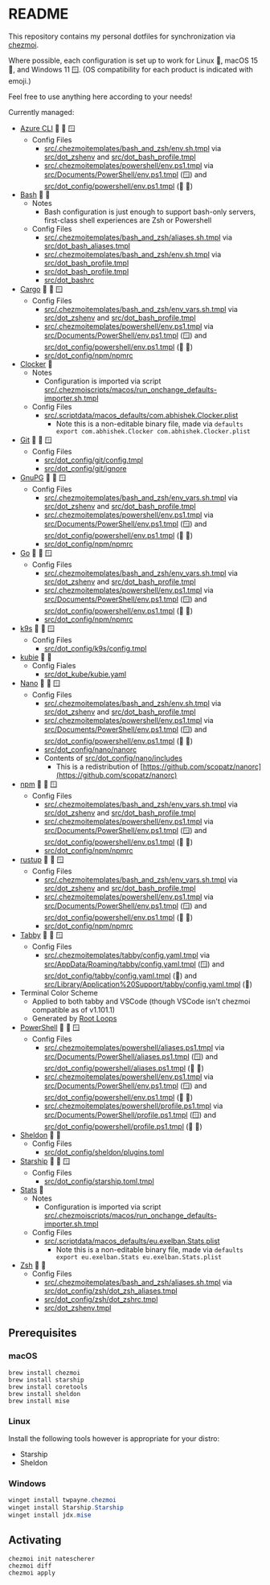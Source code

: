 # README
<!-- markdownlint-disable MD033 -->

This repository contains my personal dotfiles for synchronization via [chezmoi](https://www.chezmoi.io).

Where possible, each configuration is set up to work for Linux 🐧, macOS 15 🍎, and Windows 11 🪟. (OS compatibility for each product is indicated with emoji.)

Feel free to use anything here according to your needs!

Currently managed:

- [Azure CLI](https://learn.microsoft.com/en-us/cli/azure/) 🐧 🍎 🪟
  - Config Files
    - [src/.chezmoitemplates/bash_and_zsh/env.sh.tmpl](src/.chezmoitemplates/bash_and_zsh/env.sh.tmpl) via [src/dot_zshenv](src/dot_zshenv.tmpl) and [src/dot_bash_profile.tmpl](src/dot_bash_profile.tmpl)
    - [src/.chezmoitemplates/powershell/env.ps1.tmpl](src/.chezmoitemplates/powershell/env.ps1.tmpl) via [src/Documents/PowerShell/env.ps1.tmpl](src/Documents/PowerShell/env.ps1.tmpl) (🪟) and [src/dot_config/powershell/env.ps1.tmpl](src/dot_config/powershell/env.ps1.tmpl) (🐧 🍎)
- [Bash](https://www.gnu.org/software/bash/) 🐧 🍎
  - Notes
    - Bash configuration is just enough to support bash-only servers, first-class shell experiences are Zsh or Powershell
  - Config Files
    - [src/.chezmoitemplates/bash_and_zsh/aliases.sh.tmpl](src/.chezmoitemplates/bash_and_zsh/aliases.sh.tmpl) via [src/dot_bash_aliases.tmpl](src/dot_bash_aliases.tmpl)
    - [src/.chezmoitemplates/bash_and_zsh/env.sh.tmpl](src/.chezmoitemplates/bash_and_zsh/env.sh.tmpl) via [src/dot_bash_profile.tmpl](src/dot_bash_profile.tmpl)
    - [src/dot_bash_profile.tmpl](src/dot_bash_profile.tmpl)
    - [src/dot_bashrc](src/dot_bashrc)
- [Cargo](https://github.com/rust-lang/cargo) 🐧 🍎 🪟
  - Config Files
    - [src/.chezmoitemplates/bash_and_zsh/env_vars.sh.tmpl](src/.chezmoitemplates/bash_and_zsh/env.sh.tmpl) via [src/dot_zshenv](src/dot_zshenv.tmpl) and [src/dot_bash_profile.tmpl](src/dot_bash_profile.tmpl)
    - [src/.chezmoitemplates/powershell/env.ps1.tmpl](src/.chezmoitemplates/powershell/env.ps1.tmpl) via [src/Documents/PowerShell/env.ps1.tmpl](src/Documents/PowerShell/env.ps1.tmpl) (🪟) and [src/dot_config/powershell/env.ps1.tmpl](src/dot_config/powershell/env.ps1.tmpl) (🐧 🍎)
    - [src/dot_config/npm/npmrc](src/dot_config/npm/npmrc)
- [Clocker](https://abhishekbanthia.com/clocker/) 🍎
  - Notes
    - Configuration is imported via script [src/.chezmoiscripts/macos/run_onchange_defaults-importer.sh.tmpl](src/.chezmoiscripts/macos/run_onchange_defaults-importer.sh.tmpl)
  - Config Files
    - [src/.scriptdata/macos_defaults/com.abhishek.Clocker.plist](src/.scriptdata/macos_defaults/com.abhishek.Clocker.plist)
      - Note this is a non-editable binary file, made via `defaults export com.abhishek.Clocker com.abhishek.Clocker.plist`
- [Git](https://git-scm.com/) 🐧 🍎 🪟
  - Config Files
    - [src/dot_config/git/config.tmpl](src/dot_config/git/config.tmpl)
    - [src/dot_config/git/ignore](src/dot_config/git/ignore)
- [GnuPG](https://gnupg.org/) 🐧 🍎 🪟
  - Config Files
    - [src/.chezmoitemplates/bash_and_zsh/env_vars.sh.tmpl](src/.chezmoitemplates/bash_and_zsh/env.sh.tmpl) via [src/dot_zshenv](src/dot_zshenv.tmpl) and [src/dot_bash_profile.tmpl](src/dot_bash_profile.tmpl)
    - [src/.chezmoitemplates/powershell/env.ps1.tmpl](src/.chezmoitemplates/powershell/env.ps1.tmpl) via [src/Documents/PowerShell/env.ps1.tmpl](src/Documents/PowerShell/env.ps1.tmpl) (🪟) and [src/dot_config/powershell/env.ps1.tmpl](src/dot_config/powershell/env.ps1.tmpl) (🐧 🍎)
    - [src/dot_config/npm/npmrc](src/dot_config/npm/npmrc)
- [Go](https://https://go.dev/) 🐧 🍎 🪟
  - Config Files
    - [src/.chezmoitemplates/bash_and_zsh/env_vars.sh.tmpl](src/.chezmoitemplates/bash_and_zsh/env.sh.tmpl) via [src/dot_zshenv](src/dot_zshenv.tmpl) and [src/dot_bash_profile.tmpl](src/dot_bash_profile.tmpl)
    - [src/.chezmoitemplates/powershell/env.ps1.tmpl](src/.chezmoitemplates/powershell/env.ps1.tmpl) via [src/Documents/PowerShell/env.ps1.tmpl](src/Documents/PowerShell/env.ps1.tmpl) (🪟) and [src/dot_config/powershell/env.ps1.tmpl](src/dot_config/powershell/env.ps1.tmpl) (🐧 🍎)
    - [src/dot_config/npm/npmrc](src/dot_config/npm/npmrc)
- [k9s](https://github.com/derailed/k9s) 🐧 🍎 🪟
  - Config Files
    - [src/dot_config/k9s/config.tmpl](src/dot_config/git/config.tmpl)
- [kubie](https://github.com/sbstp/kubie) 🐧 🍎
  - Config Fiales
    - [src/dot_kube/kubie.yaml](src/dot_kube/kubie.yaml)
- [Nano](https://www.nano-editor.org/) 🐧 🍎 🪟
  - Config Files
    - [src/.chezmoitemplates/bash_and_zsh/env.sh.tmpl](src/.chezmoitemplates/bash_and_zsh/env.sh.tmpl) via [src/dot_zshenv](src/dot_zshenv.tmpl) and [src/dot_bash_profile.tmpl](src/dot_bash_profile.tmpl)
    - [src/.chezmoitemplates/powershell/env.ps1.tmpl](src/.chezmoitemplates/powershell/env.ps1.tmpl) via [src/Documents/PowerShell/env.ps1.tmpl](src/Documents/PowerShell/env.ps1.tmpl) (🪟) and [src/dot_config/powershell/env.ps1.tmpl](src/dot_config/powershell/env.ps1.tmpl) (🐧 🍎)
    - [src/dot_config/nano/nanorc](src/dot_config/nano/nanorc)
    - Contents of [src/dot_config/nano/includes](src/dot_config/nano/includes)
      - This is a redistribution of [https://github.com/scopatz/nanorc](https://github.com/scopatz/nanorc)
- [npm](https://www.npmjs.com/) 🐧 🍎 🪟
  - Config Files
    - [src/.chezmoitemplates/bash_and_zsh/env_vars.sh.tmpl](src/.chezmoitemplates/bash_and_zsh/env.sh.tmpl) via [src/dot_zshenv](src/dot_zshenv.tmpl) and [src/dot_bash_profile.tmpl](src/dot_bash_profile.tmpl)
    - [src/.chezmoitemplates/powershell/env.ps1.tmpl](src/.chezmoitemplates/powershell/env.ps1.tmpl) via [src/Documents/PowerShell/env.ps1.tmpl](src/Documents/PowerShell/env.ps1.tmpl) (🪟) and [src/dot_config/powershell/env.ps1.tmpl](src/dot_config/powershell/env.ps1.tmpl) (🐧 🍎)
    - [src/dot_config/npm/npmrc](src/dot_config/npm/npmrc)
- [rustup](https://rustup.rs/) 🐧 🍎 🪟
  - Config Files
    - [src/.chezmoitemplates/bash_and_zsh/env_vars.sh.tmpl](src/.chezmoitemplates/bash_and_zsh/env.sh.tmpl) via [src/dot_zshenv](src/dot_zshenv.tmpl) and [src/dot_bash_profile.tmpl](src/dot_bash_profile.tmpl)
    - [src/.chezmoitemplates/powershell/env.ps1.tmpl](src/.chezmoitemplates/powershell/env.ps1.tmpl) via [src/Documents/PowerShell/env.ps1.tmpl](src/Documents/PowerShell/env.ps1.tmpl) (🪟) and [src/dot_config/powershell/env.ps1.tmpl](src/dot_config/powershell/env.ps1.tmpl) (🐧 🍎)
    - [src/dot_config/npm/npmrc](src/dot_config/npm/npmrc)
- [Tabby](https://tabby.sh/) 🐧 🍎 🪟
  - Config Files
    - [src/.chezmoitemplates/tabby/config.yaml.tmpl](src/.chezmoitemplates/tabby/config.yaml.tmpl) via [src/AppData/Roaming/tabby/config.yaml.tmpl](src/AppData/Roaming/tabby/config.yaml.tmpl) (🪟) and [src/dot_config/tabby/config.yaml.tmpl](src/dot_config/tabby/config.yaml.tmpl) (🐧) and [src/Library/Application%20Support/tabby/config.yaml.tmpl](src/Library/Application%20Support/tabby/config.yaml.tmpl) (🍎)
- Terminal Color Scheme
  - Applied to both tabby and VSCode (though VSCode isn't chezmoi compatible as of v1.101.1)
  - Generated by [Root Loops](https://rootloops.sh/?sugar=6&colors=9&sogginess=0&flavor=1&fruit=10&milk=0)
- [PowerShell](https://github.com/PowerShell/PowerShell) 🐧 🍎 🪟
  - Config Files
    - [src/.chezmoitemplates/powershell/aliases.ps1.tmpl](src/.chezmoitemplates/powershell/env.ps1.tmpl) via [src/Documents/PowerShell/aliases.ps1.tmpl](src/Documents/PowerShell/aliases.ps1.tmpl) (🪟) and [src/dot_config/powershell/aliases.ps1.tmpl](src/dot_config/powershell/aliases.ps1.tmpl) (🐧 🍎)
    - [src/.chezmoitemplates/powershell/env.ps1.tmpl](src/.chezmoitemplates/powershell/env.ps1.tmpl) via [src/Documents/PowerShell/env.ps1.tmpl](src/Documents/PowerShell/env.ps1.tmpl) (🪟) and [src/dot_config/powershell/env.ps1.tmpl](src/dot_config/powershell/env.ps1.tmpl) (🐧 🍎)
    - [src/.chezmoitemplates/powershell/profile.ps1.tmpl](src/.chezmoitemplates/powershell/profile.ps1.tmpl) via [src/Documents/PowerShell/profile.ps1.tmpl](src/Documents/PowerShell/profile.ps1.tmpl) (🪟) and [src/dot_config/powershell/profile.ps1.tmpl](src/dot_config/powershell/profile.ps1.tmpl) (🐧 🍎)
- [Sheldon](https://github.com/rossmacarthur/sheldon) 🐧 🍎
  - Config Files
    - [src/dot_config/sheldon/plugins.toml](src/dot_config/sheldon/plugins.toml)
- [Starship](https://starship.rs) 🐧 🍎 🪟
  - Config Files
    - [src/dot_config/starship.toml.tmpl](src/dot_config/starship.toml.tmpl)
- [Stats](https://github.com/exelban/stats) 🍎
  - Notes
    - Configuration is imported via script [src/.chezmoiscripts/macos/run_onchange_defaults-importer.sh.tmpl](src/.chezmoiscripts/macos/run_onchange_defaults-importer.sh.tmpl)
  - Config Files
    - [src/.scriptdata/macos_defaults/eu.exelban.Stats.plist](src/.scriptdata/macos_defaults/eu.exelban.Stats.plist)
      - Note this is a non-editable binary file, made via `defaults export eu.exelban.Stats eu.exelban.Stats.plist`
- [Zsh](https://www.zsh.org/) 🐧 🍎
  - Config Files
    - [src/.chezmoitemplates/bash_and_zsh/aliases.sh.tmpl](src/.chezmoitemplates/bash_and_zsh/aliases.sh.tmpl) via [src/dot_config/zsh/dot_zsh_aliases.tmpl](src/dot_config/zsh/dot_zsh_aliases.tmpl)
    - [src/dot_config/zsh/dot_zshrc.tmpl](src/dot_config/zsh/dot_zshrc.tmpl)
    - [src/dot_zshenv.tmpl](src/dot_zshenv.tmpl)

## Prerequisites

### macOS

```shell
brew install chezmoi
brew install starship
brew install coretools
brew install sheldon
brew install mise
```

### Linux

Install the following tools however is appropriate for your distro:

- Starship
- Sheldon

### Windows

```PowerShell
winget install twpayne.chezmoi
winget install Starship.Starship
winget install jdx.mise
```

## Activating

```shell
chezmoi init natescherer
chezmoi diff
chezmoi apply
```
